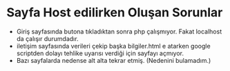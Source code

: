 # Sayfa Host edilirken Oluşan Sorunlar
- Giriş sayfasında butona tıkladıktan sonra php çalışmıyor. Fakat localhost da çalışır durumdadır.
- iletişim sayfasında verileri çekip başka bilgiler.html e atarken google scriptden dolayı tehlike uyarısı verdiği için sayfayı açmıyor.
- Bazı sayfalarda nedense alt alta tekrar etmiş. (Nedenini bulamadım.)
